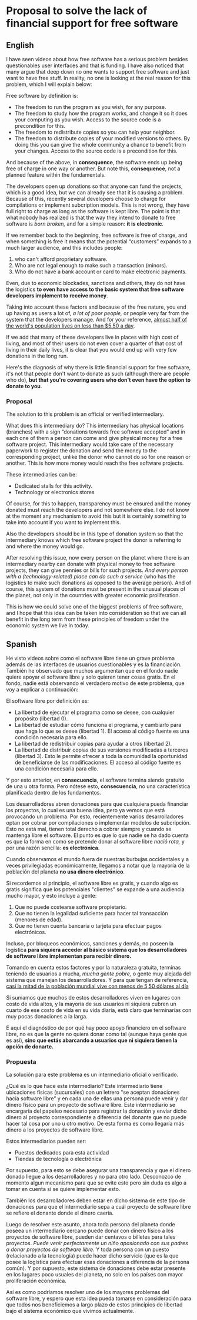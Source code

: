 # Proposal to solve the lack of financial support for free software

## English
I have seen videos about how free software has a serious problem besides questionables user interfaces and that is funding.
I have also noticed that many argue that deep down no one wants to support free software and just want to have free stuff.
In reality, no one is looking at the real reason for this problem, which I will explain below:

Free software by definition is:

* The freedom to run the program as you wish, for any purpose.
* The freedom to study how the program works, and change it so it does your computing as you wish. Access to the source code is a precondition for this.
* The freedom to redistribute copies so you can help your neighbor.
* The freedom to distribute copies of your modified versions to others. By doing this you can give the whole community a chance to benefit from your changes. Access to the source code is a precondition for this.

And because of the above, in **consequence**, the software ends up being free of charge in one way or another. But note this, **consequence**, not a planned feature within the fundamentals.

The developers open up donations so that anyone can fund the projects, which is a good idea, but we can already see that it is causing a problem. Because of this, recently several developers choose to charge for compilations or implement subcription models. This is not wrong, they have full right to charge as long as the software is kept libre. The point is that what nobody has realized is that the way they intend to donate to free software is *born broken,* and for a simple reason: **it is electronic**.

If we remember back to the beginning, free software is free of charge, and when something is free it means that the potential “customers” expands to a much larger audience, and this includes people:
1. who can't afford proprietary software.
2. Who are not legal enough to make such a transaction (minors).
3. Who do not have a bank account or card to make electronic payments.

Even, due to economic blockades, sanctions and others, they do not have the logistics **to even have access to the basic system that free software developers implement to receive money**.

Taking into account these factors and because of the free nature, you end up having as users a lot of, *a lot of poor people,* or people very far from the system that the developers manage. And for your reference, [almost half of the world's population lives on less than $5.50 a day](https://www.bancomundial.org/es/news/press-release/2018/10/17/nearly-half-the-world-lives-on-less-than-550-a-day).

If we add that many of these developers live in places with high cost of living, and most of their users do not even cover a quarter of that cost of living in their daily lives, it is clear that you would end up with very few donations in the long run.

Here's the diagnosis of why there is little financial support for free software, it's not that people don't want to donate as such (although there are people who do), **but that you're covering users who don't even have the option to donate to you**.

### Proposal

The solution to this problem is an official or verified intermediary. 

What does this intermediary do? This intermediary has physical locations (branches) with a sign “donations towards free software accepted” and in each one of them a person can come and give physical money for a free software project. This intermediary would take care of the necessary paperwork to register the donation and send the money to the corresponding project, unlike the donor who cannot do so for one reason or another. This is how more money would reach the free software projects.

These intermediaries can be:
* Dedicated stalls for this activity.
* Technology or electronics stores

Of course, for this to happen, transparency must be ensured and the money donated must reach the developers and not somewhere else. I do not know at the moment any mechanism to avoid this but it is certainly something to take into account if you want to implement this.

Also the developers should be in this type of donation system so that the intermediary knows which free software project the donor is referring to and where the money would go.

After resolving this issue, now every person on the planet where there is an intermediary nearby can donate with physical money to free software projects, they can give pennies or bills for such projects. *And every person with a (technology-related) place can do such a service* (who has the logistics to make such donations as opposed to the average person). And of course, this system of donations must be present in the unusual places of the planet, not only in the countries with greater economic proliferation.

This is how we could solve one of the biggest problems of free software, and I hope that this idea can be taken into consideration so that we can all benefit in the long term from these principles of freedom under the economic system we live in today.

## Spanish

He visto videos sobre como el software libre tiene un grave problema además de las interfaces de usuarios cuestionables y es la financiación.
También he observado que muchos argumentan que en el fondo nadie quiere apoyar el software libre y solo quieren tener cosas gratis.
En el fondo, nadie está observando el verdadero motivo de este problema, que voy a explicar a continuación:

El software libre por definición es:

* La libertad de ejecutar el programa como se desee, con cualquier propósito (libertad 0).
* La libertad de estudiar cómo funciona el programa, y cambiarlo para que haga lo que se desee (libertad 1). El acceso al código fuente es una condición necesaria para ello.
* La libertad de redistribuir copias para ayudar a otros (libertad 2).
* La libertad de distribuir copias de sus versiones modificadas a terceros (libertad 3). Esto le permite ofrecer a toda la comunidad la oportunidad de beneficiarse de las modificaciones. El acceso al código fuente es una condición necesaria para ello.

Y por esto anterior, en **consecuencia**, el software termina siendo gratuito de una u otra forma. Pero nótese esto, **consecuencia**, no una característica planificada dentro de los fundamentos.

Los desarrolladores abren donaciones para que cualquiera pueda financiar los proyectos, lo cual es una buena idea, pero ya vemos que está provocando un problema. Por esto, recientemente varios desarrolladores optan por cobrar por compilaciones o implementar modelos de subcripción. Esto no está mal, tienen total derecho a cobrar siempre y cuando se mantenga libre el software. El punto es que lo que nadie se ha dado cuenta es que la forma en como se pretende donar al software libre *nació rota,* y por una razón sencilla: **es electrónica**.

Cuando observamos el mundo fuera de nuestras burbujas occidentales y a veces privilegiadas económicamente, llegamos a notar que la mayoría de la población del planeta **no usa dinero electrónico**.

Si recordemos al principio, el software libre es gratis, y cuando algo es gratis significa que los potenciales "clientes" se expande a una audiencia mucho mayor, y esto incluye a gente:
1. Que no puede costearse software propietario.
2. Que no tienen la legalidad suficiente para hacer tal transacción (menores de edad).
3. Que no tienen cuenta bancaria o tarjeta para efectuar pagos electrónicos.

Incluso, por bloqueos económicos, sanciones y demás, no poseen la logística **para siquiera acceder al básico sistema que los desarrolladores de software libre implementan para recibir dinero.**

Tomando en cuenta estos factores y por la naturaleza gratuita, terminas teniendo de usuarios a mucha, *mucha gente pobre,* o gente muy alejada del sistema que manejan los desarrolladores. Y para que tengan de referencia, [casi la mitad de la población mundial vive con menos de 5,50 dólares al día](https://www.bancomundial.org/es/news/press-release/2018/10/17/nearly-half-the-world-lives-on-less-than-550-a-day)

Si sumamos que muchos de estos desarrolladores viven en lugares con costo de vida altos, y la mayoría de sus usuarios ni siquiera cubren un cuarto de ese costo de vida en su vida diaria, está claro que terminarías con muy pocas donaciones a la larga.

E aquí el diagnóstico de por qué hay poco apoyo financiero en el software libre, no es que la gente no quiera donar como tal (aunque haya gente que es así), **sino que estás abarcando a usuarios que ni siquiera tienen la opción de donarte.**

### Propuesta

La solución para este problema es un intermediario oficial o verificado. 

¿Qué es lo que hace este intermediario? Este intermediario tiene ubicaciones físicas (sucursales) con un letrero "se aceptan donaciones hacia software libre" y en cada una de ellas una persona puede venir y dar dinero físico para un proyecto de software libre. Este intermediario se encargaría del papeleo necesario para registrar la donación y enviar dicho dinero al proyecto correspondiente a diferencia del donante que no puede hacer tal cosa por uno u otro motivo. De esta forma es como llegaría más dinero a los proyectos de software libre.

Estos intermediarios pueden ser:
* Puestos dedicados para esta actividad
* Tiendas de tecnología o electrónica

Por supuesto, para esto se debe asegurar una transparencia y que el dinero donado llegue a los desarrolladores y no para otro lado. Desconozco de momento algun mecanismo para que se evite esto pero sin duda es algo a tomar en cuenta si se quiere implementar esto.

También los desarrolladores deben estar en dicho sistema de este tipo de donaciones para que el intermediario sepa a cuál proyecto de software libre se refiere el donante donde el dinero caería.

Luego de resolver este asunto, ahora toda persona del planeta donde poseea un intermediario cercano puede donar con dinero físico a los proyectos de software libre, pueden dar centavos o billetes para tales proyectos. *Puede venir perfectamente un niño apasionado con sus padres a donar proyectos de software libre.* Y toda persona con un puesto (relacionado a la tecnología) puede hacer dicho servicio (que es la que posee la logística para efectuar esas donaciones a diferencia de la persona común). Y por supuesto, este sistema de donaciones debe estar presente en los lugares poco usuales del planeta, no solo en los países con mayor proliferación económica.

Así es como podríamos resolver uno de los mayores problemas del software libre, y espero que esta idea pueda tomarse en consideración para que todos nos beneficiemos a largo plazo de estos principios de libertad bajo el sistema económico que vivimos actualmente.
